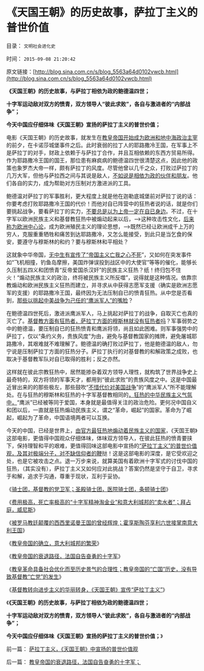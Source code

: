 # 《天国王朝》的历史故事，萨拉丁主义的普世价值

目录： `文明社会进化史` 

时间： `2015-09-08 21:20:42` 

原文链接：[http://blog.sina.com.cn/s/blog_5563a64d0102vwcb.html](http://blog.sina.com.cn/s/blog_5563a64d0102vwcb.html)

**《天国王朝》的历史故事，与萨拉丁相依为政的鲍德温四世；**

**十字军运动敌对双方的愤青，双方领导人“彼此求败”，各自与激进者的“内部战争”；**

**今天中国应仔细体味《天国王朝》宣扬的萨拉丁主义的普世价值；**

电影《天国王朝》的历史故事，就发生在[教皇帝国开始成为欧洲和地中海政治主宰](../../../2015/8/29/德意志倒霉的十字军，被历史淡化的教皇帝国.md)的前夕，在卡诺莎城堡事件之后。此时衰弱的拉丁人的耶路撒冷王国，在军事上不是萨拉丁的对手，财政上依赖于与萨拉丁合作，并且互相依赖的东西方贸易所得。作为耶路撒冷王国的国王，那位患有麻疯病的鲍德温四世很清楚这点，因此他的政策也象罗杰大帝一样，颇有萨拉丁的风度。尽管他曾以几千之众，打败过萨拉丁的几万大军，但他与萨拉西之间与其说是敌人，[不如说是相依为政的伙伴和朋友](../../../2015/8/27/萨拉丁的政治处境和财政依赖，展开《天国王朝》的历史情节；.md)。他们各自的实力，成为帮助对方压制对方激进派的工具。

鲍德温对萨拉丁的军事胜利，更大程度上就是他在迦勒底城堡前对萨拉丁说的话：你要考虑打败耶路撒冷王国的代价！而他对自已阵营中的狂热者说的话，就是你们要挑起战争，要看萨拉丁的实力，[不要总是以为上帝一定在自已身边](../../../2009/9/4/上帝总是和您的正义离得远远的.md)。不过，在十字军以欧洲民族主义和基督教狂热中被煽动起来以后，——>这种攻击性文化，[后来称为欧洲中心论](../../../2011/10/31/基督教沙文主义欧洲中心论和种族主义，都服务于殖民主义.md)，成为欧洲殖民主义的理论思想，——>既然已经让欧洲成千上万的穷人，克服重重牺牲和痛苦到达耶路撒冷，又怎么能接受，到此只是当乞食的保安，要遵守与穆斯林的和约？要与穆斯林和平相处？

这就象中华帝国，[无中生有宣传了“帝国主义亡我之心不死](../../../2009/12/25/自力更生国防建设是小农意识历史经验.md)”，又如何在突发事件如“飞机相撞，钓鱼岛摩擦，美国炸弹误投到战区中的大使官”等等的催化，能够长久压制五四义和团愤青“反帝爱国杀汉奸”的民族主义狂热？纸！终归包不住火！“煽动民族主义的政治，终将被民族主义所反噬”，说得就是这种情况。依靠宗教煽动和欧洲民族主义狂热而建立，并寻求从中获得志愿军支援（确实是欧洲志愿军的支援）的耶路撒冷王国，最终因为无法压制自已的愤青狂热。从中您是否看到，[那些以挑起中美战争为己任的“鹰派军人”的嘴脸](../../../2009/12/10/为什么要战争？战争永远不是军人的选择.md)？

在鲍德温四世死后，激进派鹰派军人，马上挑起对萨拉丁的战争，自取灭亡也真的灭亡了。[基督教方面有狂热者，萨拉丁方面的穆斯林就没有狂热者吗](../../../2015/7/8/印第安人的拉登老师和超限战，特姆库塞号召的民族主义.md)？军事弱势之中的鲍德温，要压制自已的狂热愤青和鹰派将领，尚且如此困难。则军事强势中的萨拉丁，仅以“条约义务，贵族风度”为由，避免与基督教国家的摊牌，避免屠城耶路撒冷，其艰难就不难理解了。鲍德温的确打败过萨拉丁，他是鲍德温的敌人，勿宁说是压制萨拉丁方面的狂热分子。萨拉丁执行的对基督教的和解政策之成败，也取决于基督教军队对自已取得的胜利；反之亦然。

这样就在彼此宗教狂热中，居然能掺杂着双方领导人理性，就构筑了世界战争史上最奇特的，双方将领的军事天才，都用到“彼此求败”的贵族风度之中。这是中国最近冒出来的的那些极左，那些鼓吹“[不惜代价对美国战争](../../../2009/6/30/不惜一切代价牺牲全民族利益是卖国！叛国！.md)”的“鹰派军人”所不能理解处。在与狂热的穆斯林和狂热的十字军基督教相同的[，狂热的中华民族主义气氛中，](../../../2012/9/22/鼓噪暴力革命的炒作民族主义.md)“鹰派”已经被等同于爱国，本身就是最值得关注的政治危险。更何况中国自义和团以后，一直就是狂热煽动民族主义，谓之“革命，崛起”的国家。革命为了崛起，崛起为了革命，中国语境两者可以互换。

今天的中国，已经是世界上，[由官方最狂热地煽动着民族主义的国家](../../../2009/6/15/制造中外文明冲突的国内利益链.md)，《天国王朝》这部电影，更值得中国观众仔细体味，体味双方领导人，在彼此狂热的愤青要挟下，保持理智和平的艰难，更值得回味这部电影中宣扬的[“萨拉丁主义”的普世价值观，及其对极端分子，对不缺信仰者的鞭](../../../2015/8/28/为什么本拉登和伊斯兰国，都不是萨拉丁主义？.md)挞！这是这部电影的深度，是它受欢迎之处，也是它被攻击之点。退一万步来说，就算美国有着欧洲十字军式的讨伐中国的狂热，（其实没有），萨拉丁主义又如何应对此挑战？答案仍然是坚守于自卫，寻求于和解，追求于沟通，尊重于现状，互利于妥协。

《[骑士团，基督教的党卫军；圣殿骑士团，医院骑士团，条顿骑士团](../../../2015/9/1/基督教的党卫军；圣殿骑士团，医院骑士团，条顿骑士团；.md)》

《[费用极高，死亡率极高的“十字军精神淘金业”和意大利城邦的“卖水者”；拜占庭，威尼斯](../../../2015/9/2/十字军的信仰淘金业，拜占庭和威尼斯，及意大利中世纪城邦.md)》

《[被罗马教廷颠覆的西西里诺曼王国的曾经辉煌；霍享斯陶芬享利六世接掌南意大利王国](../../../2015/9/3/被罗马教廷颠覆的西西里诺曼王国的曾经辉煌.md)》

《[教皇帝国的确立，意大利城邦的繁荣](../../../2015/9/4/教皇帝国的确立，意大利城邦的繁荣.md)》

《[教皇帝国的衰退路径，法国自告奋勇的十字军](../../../2015/9/5/教皇帝国的衰退路径，法国自告奋勇的十字军；.md)》

《[教皇革命具备社会优化而至历史景气的合理性；教皇帝国的“亡国”历史，没有导致基督教“亡党”的发生](../../../2015/9/6/教皇革命具备社会优化而至历史景气的合理性；.md)》

《[基督教转向进步主义的华丽转身，《天国王朝》宣传“萨拉丁主义”](../../../2015/9/7/基督教进步主义的华丽转身,《天国王朝》不是宣传基督教.md)》

《**《天国王朝》的历史故事，与萨拉丁相依为政的鲍德温四世；**

**十字军运动敌对双方的愤青，双方领导人“彼此求败”，各自与激进者的“内部战争”；**

**今天中国应仔细体味《天国王朝》宣扬的萨拉丁主义的普世价值；**》

前一篇： [萨拉丁主义，《天国王朝》中宣扬的普世价值观](../../../2015/9/9/萨拉丁主义，《天国王朝》中宣扬的普世价值观.md)

后一篇： [教皇帝国的衰退路径，法国自告奋勇的十字军；](../../../2015/9/5/教皇帝国的衰退路径，法国自告奋勇的十字军；.md)

